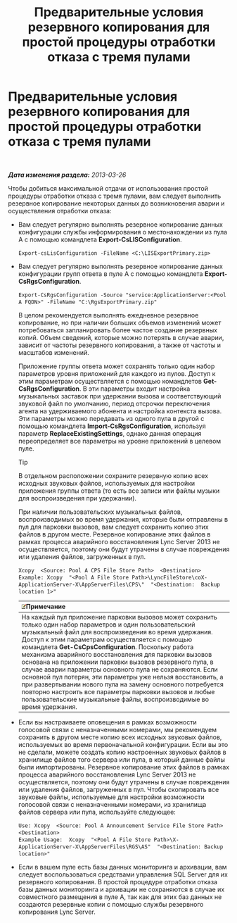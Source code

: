 ﻿---
title: Предварительные условия резервного копирования для простой процедуры отработки отказа с тремя пулами
TOCTitle: Предварительные условия резервного копирования для простой процедуры отработки отказа с тремя пулами
ms:assetid: 652046f5-6086-4592-902d-d5789581977d
ms:mtpsurl: https://technet.microsoft.com/ru-ru/library/JJ945634(v=OCS.15)
ms:contentKeyID: 52058252
ms.date: 05/19/2016
mtps_version: v=OCS.15
ms.translationtype: HT
---

# Предварительные условия резервного копирования для простой процедуры отработки отказа с тремя пулами

 

_**Дата изменения раздела:** 2013-03-26_

Чтобы добиться максимальной отдачи от использования простой процедуры отработки отказа с тремя пулами, вам следует выполнить резервное копирование некоторых данных до возникновения аварии и осуществления отработки отказа:

  - Вам следует регулярно выполнять резервное копирование данных конфигурации службы информирования о местонахождении из пула А с помощью командлета **Export-CsLISConfiguration**.
    
        Export-csLisConfiguration -FileName <C:\LISExportPrimary.zip>

  - Вам следует регулярно выполнять резервное копирование данных конфигурации групп ответа в пуле А с помощью командлета **Export-CsRgsConfiguration**.
    
        Export-CsRgsConfiguration -Source "service:ApplicationServer:<Pool A FQDN>" -FileName "C:\RgsExportPrimary.zip"
    
    В целом рекомендуется выполнять ежедневное резервное копирование, но при наличии больших объемов изменений может потребоваться запланировать более частое создание резервных копий. Объем сведений, которые можно потерять в случае аварии, зависит от частоты резервного копирования, а также от частоты и масштабов изменений.
    
    Приложение группы ответа может сохранять только один набор параметров уровня приложений для каждого из пулов. Доступ к этим параметрам осуществляется с помощью командлетов **Get-CsRgsConfiguration**. В эти параметры входит настройка музыкальных заставок при удержании вызова и соответствующий звуковой файл по умолчанию, период отсрочки переключения агента на удерживаемого абонента и настройка контекста вызова. Эти параметры можно передавать из одного пула в другой с помощью командлета **Import-CsRgsConfiguration**, используя параметр **ReplaceExistingSettings**, однако данная операция переопределяет все параметры на уровне приложений в целевом пуле.
    

    > [!TIP]
    > В отдельном расположении сохраните резервную копию всех исходных звуковых файлов, используемых для настройки приложения группы ответа (то есть все записи или файлы музыки для воспроизведения при удержании).

    
    При наличии пользовательских музыкальных файлов, воспроизводимых во время удержания, которые были отправлены в пул для парковки вызовов, вам следует сохранить копию этих файлов в другом месте. Резервное копирование этих файлов в рамках процесса аварийного восстановления Lync Server 2013 не осуществляется, поэтому они будут утрачены в случае повреждения или удаления файлов, загруженных в пул.
    
        Xcopy  <Source: Pool A CPS File Store Path>  <Destination>
        Example: Xcopy  "<Pool A File Store Path>\LyncFileStore\coX-ApplicationServer-X\AppServerFiles\CPS\"  "<Destination:  Backup location 1>"
    
    <table>
    <thead>
    <tr class="header">
    <th><img src="images/Gg398412.note(OCS.15).gif" title="note" alt="note" />Примечание</th>
    </tr>
    </thead>
    <tbody>
    <tr class="odd">
    <td>На каждый пул приложение парковки вызовов может сохранить только один набор параметров и один пользовательский музыкальный файл для воспроизведения во время удержания. Доступ к этим параметрам осуществляется с помощью командлета <strong>Get-CsCpsConfiguration</strong>. Поскольку работа механизма аварийного восстановления для парковки вызовов основана на приложении парковки вызовов резервного пула, в случае аварии параметры основного пула не сохраняются. Если основной пул потерян, эти параметры уже нельзя восстановить, а при развертывании нового пула на замену основного потребуется повторно настроить все параметры парковки вызовов и любые пользовательские музыкальные файлы, воспроизводимые во время удержания.</td>
    </tr>
    </tbody>
    </table>


  - Если вы настраиваете оповещения в рамках возможности голосовой связи с неназначенными номерами, мы рекомендуем сохранить в другом месте копию всех исходных звуковых файлов, используемых во время первоначальной конфигурации. Если вы это не сделали, можете создать копию настроенных звуковых файлов в хранилище файлов того сервера или пула, в который данные файлы были импортированы. Резервное копирование этих файлов в рамках процесса аварийного восстановления Lync Server 2013 не осуществляется, поэтому они будут утрачены в случае повреждения или удаления файлов, загруженных в пул. Чтобы скопировать все звуковые файлы, используемые для настройки возможности голосовой связи с неназначенными номерами, из хранилища файлов сервера или пула, используйте следующее:
    
        Use: Xcopy  <Source: Pool A Announcement Service File Store Path>  <Destination>
        Example Usage:  Xcopy  "<Pool A File Store Path>\X-ApplicationServer-X\AppServerFiles\RGS\AS"  "<Destination: Backup location>"

  - Если в вашем пуле есть базы данных мониторинга и архивации, вам следует воспользоваться средствами управления SQL Server для их резервного копирования. В простой процедуре отработки отказа базы данных мониторинга и архивации не сохраняются в случае их совместного размещения в пуле А, так как для этих баз данных не создаются резервные копии с помощью службы резервного копирования Lync Server.

